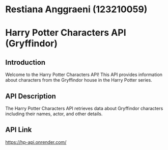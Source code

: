 # Restiana Anggraeni (123210059)

# Harry Potter Characters API (Gryffindor)

## Introduction
Welcome to the Harry Potter Characters API! This API provides information about characters from the Gryffindor house in the Harry Potter series.

## API Description
The Harry Potter Characters API retrieves data about Gryffindor characters including their names, actor, and other details.

## API Link
https://hp-api.onrender.com/
